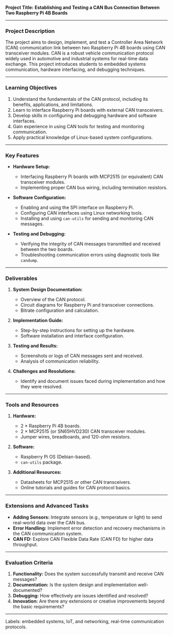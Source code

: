 **Project Title:** **Establishing and Testing a CAN Bus Connection Between Two Raspberry Pi 4B Boards**

---

### **Project Description**
The project aims to design, implement, and test a Controller Area Network (CAN) communication link between two Raspberry Pi 4B boards using CAN transceiver modules. CAN is a robust vehicle communication protocol widely used in automotive and industrial systems for real-time data exchange. This project introduces students to embedded systems communication, hardware interfacing, and debugging techniques.

---

### **Learning Objectives**

1. Understand the fundamentals of the CAN protocol, including its benefits, applications, and limitations.
2. Learn to interface Raspberry Pi boards with external CAN transceivers.
3. Develop skills in configuring and debugging hardware and software interfaces.
4. Gain experience in using CAN tools for testing and monitoring communication.
5. Apply practical knowledge of Linux-based system configurations.

---

### **Key Features**

- **Hardware Setup:**
  - Interfacing Raspberry Pi boards with MCP2515 (or equivalent) CAN transceiver modules.
  - Implementing proper CAN bus wiring, including termination resistors.

- **Software Configuration:**
  - Enabling and using the SPI interface on Raspberry Pi.
  - Configuring CAN interfaces using Linux networking tools.
  - Installing and using `can-utils` for sending and monitoring CAN messages.

- **Testing and Debugging:**
  - Verifying the integrity of CAN messages transmitted and received between the two boards.
  - Troubleshooting communication errors using diagnostic tools like `candump`.

---

### **Deliverables**

1. **System Design Documentation:**
   - Overview of the CAN protocol.
   - Circuit diagrams for Raspberry Pi and transceiver connections.
   - Bitrate configuration and calculation.

2. **Implementation Guide:**
   - Step-by-step instructions for setting up the hardware.
   - Software installation and interface configuration.

3. **Testing and Results:**
   - Screenshots or logs of CAN messages sent and received.
   - Analysis of communication reliability.

4. **Challenges and Resolutions:**
   - Identify and document issues faced during implementation and how they were resolved.

---

### **Tools and Resources**

1. **Hardware:**
   - 2 × Raspberry Pi 4B boards.
   - 2 × MCP2515 (or SN65HVD230) CAN transceiver modules.
   - Jumper wires, breadboards, and 120-ohm resistors.

2. **Software:**
   - Raspberry Pi OS (Debian-based).
   - `can-utils` package.

3. **Additional Resources:**
   - Datasheets for MCP2515 or other CAN transceivers.
   - Online tutorials and guides for CAN protocol basics.

---

### **Extensions and Advanced Tasks**

- **Adding Sensors:** Integrate sensors (e.g., temperature or light) to send real-world data over the CAN bus.
- **Error Handling:** Implement error detection and recovery mechanisms in the CAN communication system.
- **CAN FD:** Explore CAN Flexible Data Rate (CAN FD) for higher data throughput.

---

### **Evaluation Criteria**

1. **Functionality:** Does the system successfully transmit and receive CAN messages?
2. **Documentation:** Is the system design and implementation well-documented?
3. **Debugging:** How effectively are issues identified and resolved?
4. **Innovation:** Are there any extensions or creative improvements beyond the basic requirements?

---

Labels: embedded systems, IoT, and networking, real-time communication protocols.